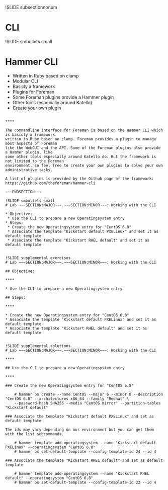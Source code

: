 !SLIDE subsectionnonum
# CLI

!SLIDE smbullets small
# Hammer CLI

* Written in Ruby based on clamp
* Modular CLI
 * Basicly a framework
 * Plugins for Foreman
 * Some Foreman plugins provide a Hammer plugin
 * Other tools (especially around Katello)
 * Create your own plugin

~~~SECTION:handouts~~~

****

The commandline interface for Foreman is based on the Hammer CLI which is basicly a framework
written in Ruby based on clamp. Foreman provides a plugin to manage most aspects of Foreman
like the WebGUI and the API. Some of the Foreman plugins also provide a Hammer plugin, like 
some other tools especially around Katello do. But the framework is not limited to the Foreman
environment, so feel free to create your own plugins to solve your own administrative tasks.

A list of plugins is provided by the Github page of the framework: https://github.com/theforeman/hammer-cli

~~~ENDSECTION~~~

!SLIDE smbullets small
# Lab ~~~SECTION:MAJOR~~~.~~~SECTION:MINOR~~~: Working with the CLI

* Objective:
 * Use the CLI to prepare a new Operatingsystem entry
* Steps:
 * Create the new Operatingsystem entry for "CentOS 6.8"
 * Associate the template "Kickstart default PXELinux" and set it as default template
 * Associate the template "Kickstart RHEL default" and set it as default template


!SLIDE supplemental exercises
# Lab ~~~SECTION:MAJOR~~~.~~~SECTION:MINOR~~~: Working with the CLI

## Objective:

****

* Use the CLI to prepare a new Operatingsystem entry

## Steps:

****

* Create the new Operatingsystem entry for "CentOS 6.8"
* Associate the template "Kickstart default PXELinux" and set it as default template
* Associate the template "Kickstart RHEL default" and set it as default template


!SLIDE supplemental solutions
# Lab ~~~SECTION:MAJOR~~~.~~~SECTION:MINOR~~~: Working with the CLI

****

## Use the CLI to prepare a new Operatingsystem entry

****

### Create the new Operatingsystem entry for "CentOS 6.8"

    # hammer os create --name CentOS --major 6 --minor 8 --description "CentOS 6.8" --architectures x86_64 --family "Redhat" \
    --password-hash SHA256 --media "CentOS mirror" --partition-tables "Kickstart default"

### Associate the template "Kickstart default PXELinux" and set as default template

The ids may vary depending on our environment but you can get them with the list subcommands.

    # hammer template add-operatingsystem --name "Kickstart default PXELinux" --operatingsystem "CentOS 6.8"
    # hammer os set-default-template --config-template-id 24 --id 4

### Associate the template "Kickstart RHEL default" and set as default template

    # hammer template add-operatingsystem --name "Kickstart RHEL default" --operatingsystem "CentOS 6.8"
    # hammer os set-default-template --config-template-id 22 --id 4
